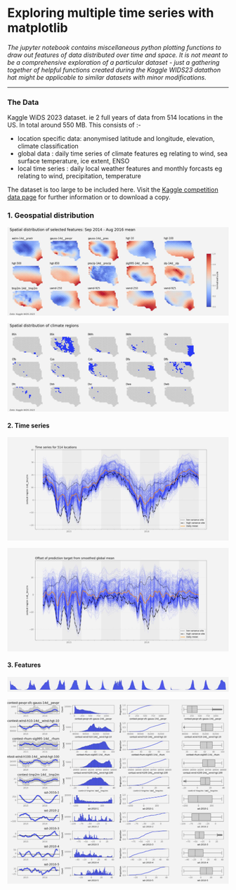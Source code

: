 # Exploring multiple time series with matplotlib
*The jupyter notebook contains miscellaneous python plotting functions to draw out features of data distributed over time and space. It is not meant to be a comprehensive exploration of a particular dataset - just a gathering together of helpful functions created during the Kaggle WIDS23 datathon hat might be applicable to similar datasets with  minor modifications.*

---

### The Data
Kaggle WiDS 2023 dataset. ie 2 full years of data from 514 locations in the US. In total around 550 MB. This consists of :-
- location specific data: anonymised latitude and longitude, elevation, climate classification
- global data : daily time series of climate features eg relating to wind, sea surface temperature, ice extent, ENSO  
- local time series : daily local weather features and monthly forcasts eg relating to wind, precipitation, temperature

The dataset is too large to be included here. Visit the [Kaggle competition data page](https://www.kaggle.com/competitions/widsdatathon2023/data) for further information or to download a copy.

### 1. Geospatial distribution 

![feature means](vis/A1_spatial_contest_feat_mean.jpg)

![climate regions](vis/A1_climateregion_distn.jpg)


#### 2. Time series

![](vis/A1_ts_multi.jpg)

![](vis/A1_ts_offset.jpg)

#### 3. Features

![multiple histograms](vis/A1_feat_hist.jpg)

![feature distributions](vis/A1_feat_dist.jpg)

